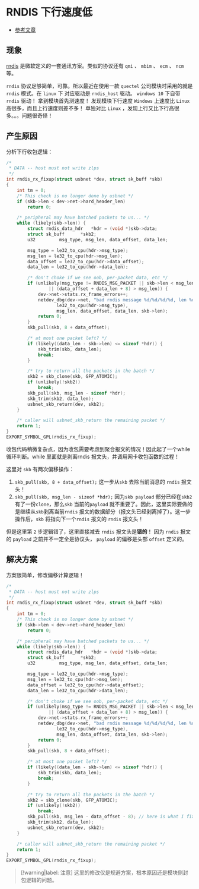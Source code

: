 # RNDIS 下行速度低

* [参考文章](https://www.cnblogs.com/sinpo828/p/13411262.html)

## 现象

[rndis](https://docs.microsoft.com/zh-cn/windows-hardware/drivers/network/overview-of-remote-ndis--rndis-) 是微软定义的一套通讯方案。类似的协议还有 `qmi` 、 `mbim` 、 `ecm` 、 `ncm` 等。

`rndis` 协议足够简单，可靠。所以最近在使用一款 `quectel` 公司模块时采用的就是 `rndis` 模式。在 `linux` 下 对应驱动是 `rndis_host` 驱动。 `windows 10` 下自带 `rndis` 驱动！
拿到模块首先测速度！ 发现模块下行速度 `Windows` 上速度比 `Linux` 高很多，而且上行速度则差不多！ 单独对比 `Linux` ，发现上行又比下行高很多。。。问题很奇怪！

## 产生原因

分析下行收包逻辑：

```c
/*
 * DATA -- host must not write zlps
 */
int rndis_rx_fixup(struct usbnet *dev, struct sk_buff *skb)
{
	int tm = 0;
	/* This check is no longer done by usbnet */
	if (skb->len < dev->net->hard_header_len)
		return 0;

	/* peripheral may have batched packets to us... */
	while (likely(skb->len)) {
		struct rndis_data_hdr	*hdr = (void *)skb->data;
		struct sk_buff		*skb2;
		u32			msg_type, msg_len, data_offset, data_len;

		msg_type = le32_to_cpu(hdr->msg_type);
		msg_len = le32_to_cpu(hdr->msg_len);
		data_offset = le32_to_cpu(hdr->data_offset);
		data_len = le32_to_cpu(hdr->data_len);

		/* don't choke if we see oob, per-packet data, etc */
		if (unlikely(msg_type != RNDIS_MSG_PACKET || skb->len < msg_len
				|| (data_offset + data_len + 8) > msg_len)) {
			dev->net->stats.rx_frame_errors++;
			netdev_dbg(dev->net, "bad rndis message %d/%d/%d/%d, len %d\n",
				   le32_to_cpu(hdr->msg_type),
				   msg_len, data_offset, data_len, skb->len);
			return 0;
		}
		skb_pull(skb, 8 + data_offset);

		/* at most one packet left? */
		if (likely((data_len - skb->len) <= sizeof *hdr)) {
			skb_trim(skb, data_len);
			break;
		}

		/* try to return all the packets in the batch */
		skb2 = skb_clone(skb, GFP_ATOMIC);
		if (unlikely(!skb2))
			break;
		skb_pull(skb, msg_len - sizeof *hdr);
		skb_trim(skb2, data_len);
		usbnet_skb_return(dev, skb2);
	}

	/* caller will usbnet_skb_return the remaining packet */
	return 1;
}
EXPORT_SYMBOL_GPL(rndis_rx_fixup);
```

收包代码稍微复杂点，因为收包需要考虑到聚合报文的情况！因此起了一个while循环判断。while 里面就是剥离rndis 报文头，并调用网卡收包函数的过程！

这里对 `skb` 有两次偏移操作：
1. `skb_pull(skb, 8 + data_offset);` 这一步从`skb` 去除当前消息的 `rndis` 报文头！
2. `skb_pull(skb, msg_len - sizeof *hdr);` 因为`skb payload` 部分已经在`skb2` 有了一份`clone`，那么`skb` 当前的`payload` 就不重要了。因此，这里实际要做的是继续从`skb`剥离当前`rndis` 报文的数据部分（报文头已经剥离掉了）。这一步操作后，`skb` 将指向下一个`rndis` 报文的 `rndis` 报文头！

但是这里第 `2` 步逻辑错了，这里直接减去 `rndis` 报文头是**错的**！ 因为 `rndis` 报文的 `payload` 之前并不一定全是协议头， `payload` 的偏移是头部 `offset` 定义的。

## 解决方案

方案很简单，修改偏移计算逻辑！

```c
/*
 * DATA -- host must not write zlps
 */
int rndis_rx_fixup(struct usbnet *dev, struct sk_buff *skb)
{
	int tm = 0;
	/* This check is no longer done by usbnet */
	if (skb->len < dev->net->hard_header_len)
		return 0;

	/* peripheral may have batched packets to us... */
	while (likely(skb->len)) {
		struct rndis_data_hdr	*hdr = (void *)skb->data;
		struct sk_buff		*skb2;
		u32			msg_type, msg_len, data_offset, data_len;

		msg_type = le32_to_cpu(hdr->msg_type);
		msg_len = le32_to_cpu(hdr->msg_len);
		data_offset = le32_to_cpu(hdr->data_offset);
		data_len = le32_to_cpu(hdr->data_len);

		/* don't choke if we see oob, per-packet data, etc */
		if (unlikely(msg_type != RNDIS_MSG_PACKET || skb->len < msg_len
				|| (data_offset + data_len + 8) > msg_len)) {
			dev->net->stats.rx_frame_errors++;
			netdev_dbg(dev->net, "bad rndis message %d/%d/%d/%d, len %d\n",
				   le32_to_cpu(hdr->msg_type),
				   msg_len, data_offset, data_len, skb->len);
			return 0;
		}
		skb_pull(skb, 8 + data_offset);

		/* at most one packet left? */
		if (likely((data_len - skb->len) <= sizeof *hdr)) {
			skb_trim(skb, data_len);
			break;
		}

		/* try to return all the packets in the batch */
		skb2 = skb_clone(skb, GFP_ATOMIC);
		if (unlikely(!skb2))
			break;
		skb_pull(skb, msg_len - data_offset - 8); // here is what I fixed
		skb_trim(skb2, data_len);
		usbnet_skb_return(dev, skb2);
	}

	/* caller will usbnet_skb_return the remaining packet */
	return 1;
}
EXPORT_SYMBOL_GPL(rndis_rx_fixup);

```

> [!warning|label: 注意]
> 这里的修改仅是规避方案，根本原因还是模块侧封包逻辑的问题。
